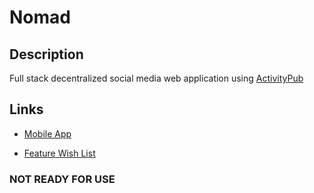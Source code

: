 # Nomad

## Description

Full stack decentralized social media web application using [ActivityPub](https://activitypub.rocks)

## Links

- [Mobile App](https://github.com/agent-indigo/nomad-mobile)

- [Feature Wish List](https://docs.google.com/document/d/1eLQLFiVU260oE8HXZtWOdHkVsPVCucJpbubc1-u_Q7E/edit?usp=drive_link)

### NOT READY FOR USE
